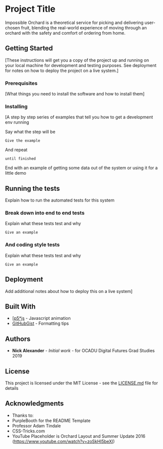 # Project Title

Impossible Orchard is a theoretical service for picking and delivering user-chosen fruit, blending the real-world experience of moving through an orchard with the safety and comfort of ordering from home.

## Getting Started

[These instructions will get you a copy of the project up and running on your local machine for development and testing purposes. See deployment for notes on how to deploy the project on a live system.]

### Prerequisites

[What things you need to install the software and how to install them]

### Installing

[A step by step series of examples that tell you how to get a development env running

Say what the step will be

```
Give the example
```

And repeat

```
until finished
```

End with an example of getting some data out of the system or using it for a little demo

## Running the tests

Explain how to run the automated tests for this system

### Break down into end to end tests

Explain what these tests test and why

```
Give an example
```

### And coding style tests

Explain what these tests test and why

```
Give an example
```

## Deployment

Add additional notes about how to deploy this on a live system]

## Built With

* [[p5*js](p5js.org) - Javascript animation
* [GitHubGist](https://gist.github.com/) - Formatting tips

## Authors

* **Nick Alexander** - *Initial work* - for OCADU Digital Futures Grad Studies 2019

## License

This project is licensed under the MIT License - see the [LICENSE.md](LICENSE.md) file for details

## Acknowledgments

* Thanks to:
* PurpleBooth for the README Template
* Professor Adam Tindale
* CSS-Tricks.com
* YouTube Placeholder is Orchard Layout and Summer Update 2016 (https://www.youtube.com/watch?v=zoSkHI5beXI)

